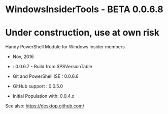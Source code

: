 # WindowsInsiderTools - BETA 0.0.6.8

# Under construction, use at own risk
Handy PowerShell Module for Windows Insider members

+ Nov, 2016

+ : 0.0.6.7 - Build from $PSVersionTable
+ Git and PowerShell ISE : 0.0.6.6
+ GitHub support         : 0.0.5.0
+ Initial Population with: 0.0.4.x

See also: https://desktop.github.com/
